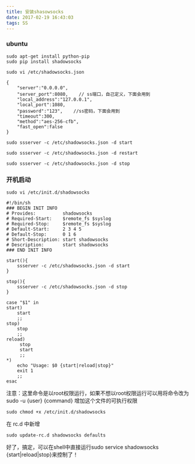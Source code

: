 ```yaml
---
title: 安装shasowsocks
date: 2017-02-19 16:43:03
tags: SS
---
```

### ubuntu
```
sudo apt-get install python-pip
sudo pip install shadowsocks
```

```
sudo vi /etc/shadowsocks.json
```

```
{
    "server":"0.0.0.0",    
    "server_port":8080,    // ss端口，自己定义，下面会用到
    "local_address":"127.0.0.1",
    "local_port":1080,
    "password":"123",    //ss密码，下面会用到
    "timeout":300,
    "method":"aes-256-cfb",
    "fast_open":false
}
```

```
sudo ssserver -c /etc/shadowsocks.json -d start
```

```
sudo ssserver -c /etc/shadowsocks.json -d restart

sudo ssserver -c /etc/shadowsocks.json -d stop
```

### 开机启动

```
sudo vi /etc/init.d/shadowsocks
```

```
#!/bin/sh
### BEGIN INIT INFO
# Provides:          shadowsocks
# Required-Start:    $remote_fs $syslog
# Required-Stop:     $remote_fs $syslog
# Default-Start:     2 3 4 5
# Default-Stop:      0 1 6
# Short-Description: start shadowsocks 
# Description:       start shadowsocks
### END INIT INFO

start(){
    ssserver -c /etc/shadowsocks.json -d start
}

stop(){
    ssserver -c /etc/shadowsocks.json -d stop
}

case "$1" in
start)
    start
    ;;
stop)
    stop
    ;;
reload)
     stop
     start
     ;;
*)
    echo "Usage: $0 {start|reload|stop}"
    exit 1
    ;;
esac
```

注意：这里命令是以root权限运行，如果不想以root权限运行可以用将命令改为sudo -u {user} {command}
增加这个文件的可执行权限
```
sudo chmod +x /etc/init.d/shadowsocks
```
在 rc.d 中新增
```
sudo update-rc.d shadowsocks defaults
```

好了，搞定，可以在shell中直接运行sudo service shadowsocks {start|reload|stop}来控制了！
